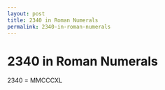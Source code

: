```yaml
---
layout: post
title: 2340 in Roman Numerals
permalink: 2340-in-roman-numerals
---
```


# 2340 in Roman Numerals

2340 = MMCCCXL
